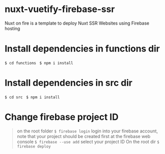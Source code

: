 # nuxt-vuetify-firebase-ssr
Nuxt on fire is a template to deploy Nuxt SSR Websites using Firebase hosting
# Install dependencies in functions dir
`$ cd functions `
`$ npm i install `
# Install dependencies in src dir
`$ cd src `
`$ npm i install `
# Change firebase project ID
> on the root folder 
`$ firebase login`
 > login into your firebase account, note that your project should be created first at the firebase web console 
 `$ firebase --use add`
 > select your project ID
 On the root dir 
 `$ firebase deploy`


 






